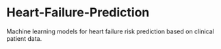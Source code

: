 # Heart-Failure-Prediction
Machine learning models for heart failure risk prediction based on clinical patient data.
